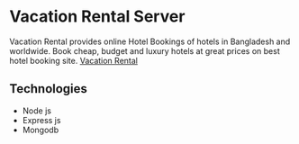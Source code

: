 # Vacation Rental Server

Vacation Rental provides online Hotel Bookings of hotels in Bangladesh and worldwide. Book cheap, budget and luxury hotels at great prices on best hotel booking site.
[Vacation Rental ](https://authentication-d0784.web.app/)

## Technologies

- Node js
- Express js
- Mongodb
